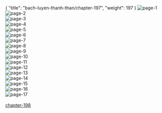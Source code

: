 { "title": "bach-luyen-thanh-than/chapter-197", "weight": 197 }
<img src="bach-luyen-thanh-than_0197_01-d91b7715b970398b0eb32fd4bfda01ad.webp" alt="page-1" origin="http://1.bp.blogspot.com/-dE_t1js_4Gk/Wn5niXlj2jI/AAAAAAAAHwA/QoMRybxW-NYTPS35z3fYsAMsjRf2Ws_9QCLcBGAs/s1600/0001.jpg?imgmax=0"><br/>
<img src="bach-luyen-thanh-than_0197_02-5aab6f863bc9fe95efd19393181d3125.webp" alt="page-2" origin="http://1.bp.blogspot.com/-nVcafLCxrNc/Wn5niZk0L_I/AAAAAAAAHwI/Z7zN2DL-IMkiMM_chyNrLTc5-gYeSqrKACLcBGAs/s1600/0002.jpg?imgmax=0"><br/>
<img src="bach-luyen-thanh-than_0197_03-0750c3d8ae6cb637a502f7eabc354638.webp" alt="page-3" origin="http://1.bp.blogspot.com/-rmohgZFfPg0/Wn5niYYLHoI/AAAAAAAAHwE/6N0sTtB6HhUQnrxZ48FSV8fFob0BA1kngCLcBGAs/s1600/0004.jpg?imgmax=0"><br/>
<img src="bach-luyen-thanh-than_0197_04-28f4f0a19e3d45353e51455e3119c01e.webp" alt="page-4" origin="http://1.bp.blogspot.com/-P4O5_aHWcPY/Wn6JTtlQSDI/AAAAAAAAHyc/VtB5KmGsLDAShFQETa0uXcN-h-rZ2h-IQCLcBGAs/s1600/0005.jpg?imgmax=0"><br/>
<img src="bach-luyen-thanh-than_0197_05-e0782d8be1b7c9c44f1b46ace6c04d9a.webp" alt="page-5" origin="http://1.bp.blogspot.com/-4df0xUftUJ8/Wn5nj9fXibI/AAAAAAAAHwQ/gBILoYgEtMMzZfar2buc-0ot4chX4mJOwCLcBGAs/s1600/0006.jpg?imgmax=0"><br/>
<img src="bach-luyen-thanh-than_0197_06-bd4bcc1e3229ddd10d18f91023723aee.webp" alt="page-6" origin="http://1.bp.blogspot.com/-WQA64hhL_XU/Wn5nkEBHa2I/AAAAAAAAHwU/tWdEwgZzs0ohrlieGjryHljRLfJUiBKbACLcBGAs/s1600/0007.jpg?imgmax=0"><br/>
<img src="bach-luyen-thanh-than_0197_07-c500afb88a4dd01d8350e5e66e60c120.webp" alt="page-7" origin="http://1.bp.blogspot.com/-Q399lnoEVVs/Wn5nkcxN_vI/AAAAAAAAHwY/uyVqEXCJjKcR239EzPEPxsHPJHYMfySZwCLcBGAs/s1600/0008.jpg?imgmax=0"><br/>
<img src="bach-luyen-thanh-than_0197_08-a77baa18e701a79ee5f64d3d84157dc9.webp" alt="page-8" origin="http://1.bp.blogspot.com/-mMM-Fa0jeeo/Wn5nk2L4z5I/AAAAAAAAHwc/U6f4XqbPNvg7S8oyrTnSXCS9f5oAaxcQgCLcBGAs/s1600/0009.jpg?imgmax=0"><br/>
<img src="bach-luyen-thanh-than_0197_09-58f0c31429f732105a78b176f634b953.webp" alt="page-9" origin="http://1.bp.blogspot.com/-N2NEkE3FQhw/Wn5nk1CKJ-I/AAAAAAAAHwg/m8sVfq0EDZswGrkT4gMissVcmBsNQ5xQwCLcBGAs/s1600/0010.jpg?imgmax=0"><br/>
<img src="bach-luyen-thanh-than_0197_10-b601c820beb851ab90511ab69979dfeb.webp" alt="page-10" origin="http://1.bp.blogspot.com/-72s3_SovKj0/Wn5nlG3mNgI/AAAAAAAAHwk/9lNSfoAMWVkf3l3PIgWAGdr1inVvWw0OgCLcBGAs/s1600/0011.jpg?imgmax=0"><br/>
<img src="bach-luyen-thanh-than_0197_11-2344a3eacefb1381774af4a0721c17e6.webp" alt="page-11" origin="http://1.bp.blogspot.com/-hAuNLwJN57o/Wn5nlmwBM7I/AAAAAAAAHwo/uZTSa1L5XJsC4hIzZ9JCqiquaWBSr38SgCLcBGAs/s1600/0012.jpg?imgmax=0"><br/>
<img src="bach-luyen-thanh-than_0197_12-158e1f508f5e517163d0e5b03d600af2.webp" alt="page-12" origin="http://1.bp.blogspot.com/-hJk3vQQF8tc/Wn5nl6zAFEI/AAAAAAAAHws/tVtmu2tl5J8snlI7p56qzcZzR1_5r3YVACLcBGAs/s1600/0013.jpg?imgmax=0"><br/>
<img src="bach-luyen-thanh-than_0197_13-edeb51ed609a6aa39081ba135f4c9a9a.webp" alt="page-13" origin="http://1.bp.blogspot.com/-0BEmems6RN4/Wn5nmE3nrlI/AAAAAAAAHww/GrT2fCXrM6UUnknfloD10eYIXI_ZJunOgCLcBGAs/s1600/0014.jpg?imgmax=0"><br/>
<img src="bach-luyen-thanh-than_0197_14-5a9da69c40658e9135b8f59341233730.webp" alt="page-14" origin="http://1.bp.blogspot.com/-wt6XLHwNgZc/Wn5nmdynzbI/AAAAAAAAHw0/LATsOs33N9IrufH25PsfwrdthfzPoXFTQCLcBGAs/s1600/0015.jpg?imgmax=0"><br/>
<img src="bach-luyen-thanh-than_0197_15-3af16f9c4d9e7a83ad79366c341f75f6.webp" alt="page-15" origin="http://1.bp.blogspot.com/-BUP1oKqwGhk/Wn5nmicGtFI/AAAAAAAAHw4/6FSHnUC8H-wC9upk7eUhhw78Z4W8dUKEgCLcBGAs/s1600/0016.jpg?imgmax=0"><br/>
<img src="bach-luyen-thanh-than_0197_16-92586302c0175e3d36dfd69bb90779fd.webp" alt="page-16" origin="http://1.bp.blogspot.com/-om2BM2E5fIM/Wn5nm5yuxLI/AAAAAAAAHw8/SMVEGDlVBJIdw7c1rrF1BuqcD-skpbzswCLcBGAs/s1600/0017.jpg?imgmax=0"><br/>
<img src="bach-luyen-thanh-than_0197_17-850x1196-a1e1cc2619300bb703fd8ec26671118e.webp" alt="page-17" origin="http://1.bp.blogspot.com/-M3xmzVe10Rg/Wn5nnVft4eI/AAAAAAAAHxA/tin8KrJPAQQF05GJ_AOnozyZhVN-7P5CACLcBGAs/s1600/0018.jpg?imgmax=0"><br/>
<br/><a class="nextchap" href="/bach-luyen-thanh-than/chapter-198">chapter-198</a>
